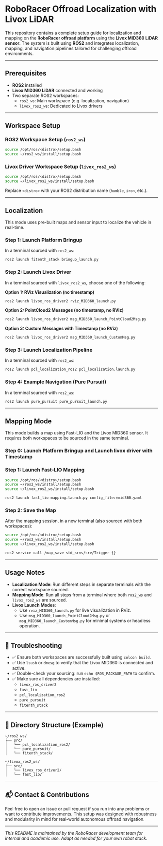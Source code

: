 # RoboRacer Offroad Localization with Livox LiDAR

This repository contains a complete setup guide for localization and mapping on the **RoboRacer offroad platform** using the **Livox MID360 LiDAR sensor**. The system is built using **ROS2** and integrates localization, mapping, and navigation pipelines tailored for challenging offroad environments.

---

## Prerequisites

- **ROS2** installed
- **Livox MID360 LiDAR** connected and working
- Two separate ROS2 workspaces:
  - `ros2_ws`: Main workspace (e.g. localization, navigation)
  - `livox_ros2_ws`: Dedicated to Livox drivers

---

## Workspace Setup

### ROS2 Workspace Setup (`ros2_ws`)

```bash
source /opt/ros/<distro>/setup.bash
source ~/ros2_ws/install/setup.bash
```

### Livox Driver Workspace Setup (`livox_ros2_ws`)

```bash
source /opt/ros/<distro>/setup.bash
source ~/livox_ros2_ws/install/setup.bash
```

Replace `<distro>` with your ROS2 distribution name (`humble`, `iron`, etc.).

---

## Localization

This mode uses pre-built maps and sensor input to localize the vehicle in real-time.

### Step 1: Launch Platform Bringup

In a terminal sourced with `ros2_ws`:

```bash
ros2 launch fitenth_stack bringup_launch.py
```

### Step 2: Launch Livox Driver

In a terminal sourced with `livox_ros2_ws`, choose one of the following:

**Option 1: RViz Visualization (no timestamp)**

```bash
ros2 launch livox_ros_driver2 rviz_MID360_launch.py
```

**Option 2: PointCloud2 Messages (no timestamp, no RViz)**

```bash
ros2 launch livox_ros_driver2 msg_MID360_launch_PointCloud2Msg.py
```

**Option 3: Custom Messages with Timestamp (no RViz)**

```bash
ros2 launch livox_ros_driver2 msg_MID360_launch_CustomMsg.py
```

### Step 3: Launch Localization Pipeline

In a terminal sourced with `ros2_ws`:

```bash
ros2 launch pcl_localization_ros2 pcl_localization.launch.py
```

### Step 4: Example Navigation (Pure Pursuit)

In a terminal sourced with `ros2_ws`:

```bash
ros2 launch pure_pursuit pure_pursuit_launch.py
```

---

## Mapping Mode

This mode builds a map using Fast-LIO and the Livox MID360 sensor. It requires both workspaces to be sourced in the same terminal.
### Step 0: Launch Platform Bringup and Launch livox driver with Timestamp


### Step 1: Launch Fast-LIO Mapping

```bash
source /opt/ros/<distro>/setup.bash
source ~/ros2_ws/install/setup.bash
source ~/livox_ros2_ws/install/setup.bash

ros2 launch fast_lio mapping.launch.py config_file:=mid360.yaml
```

### Step 2: Save the Map

After the mapping session, in a new terminal (also sourced with both workspaces):

```bash
source /opt/ros/<distro>/setup.bash
source ~/ros2_ws/install/setup.bash
source ~/livox_ros2_ws/install/setup.bash

ros2 service call /map_save std_srvs/srv/Trigger {}
```

---

## Usage Notes

- **Localization Mode**: Run different steps in separate terminals with the correct workspace sourced.
- **Mapping Mode**: Run all steps from a terminal where both `ros2_ws` and `livox_ros2_ws` are sourced.
- **Livox Launch Modes**:
  - Use `rviz_MID360_launch.py` for live visualization in RViz.
  - Use `msg_MID360_launch_PointCloud2Msg.py` or `msg_MID360_launch_CustomMsg.py` for minimal systems or headless operation.

---

## 🧰 Troubleshooting

- ✅ Ensure both workspaces are successfully built using `colcon build`.
- ✅ Use `lsusb` or `dmesg` to verify that the Livox MID360 is connected and active.
- ✅ Double-check your sourcing: run `echo $ROS_PACKAGE_PATH` to confirm.
- ✅ Make sure all dependencies are installed:
  - `livox_ros_driver2`
  - `fast_lio`
  - `pcl_localization_ros2`
  - `pure_pursuit`
  - `fitenth_stack`

---

## 📁 Directory Structure (Example)

```
~/ros2_ws/
├── src/
│   └── pcl_localization_ros2/
│   └── pure_pursuit/
│   └── fitenth_stack/

~/livox_ros2_ws/
├── src/
│   └── livox_ros_driver2/
│   └── fast_lio/
```

---

## 📬 Contact & Contributions

Feel free to open an issue or pull request if you run into any problems or want to contribute improvements. This setup was designed with robustness and modularity in mind for real-world autonomous offroad navigation.

---

_This README is maintained by the RoboRacer development team for internal and academic use. Adapt as needed for your own robot stack._
